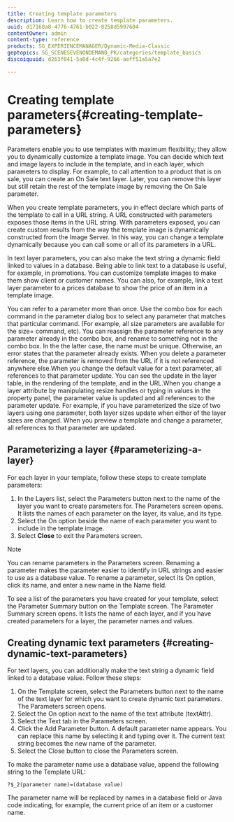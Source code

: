 ```yaml
---
title: Creating template parameters
description: Learn how to create template parameters.
uuid: d17168a8-4776-4761-b022-8258d5997604
contentOwner: admin
content-type: reference
products: SG_EXPERIENCEMANAGER/Dynamic-Media-Classic
geptopics: SG_SCENESEVENONDEMAND_PK/categories/template_basics
discoiquuid: d263f041-5a0d-4c4f-9266-aeff51a5a7e2

---
```


# Creating template parameters{#creating-template-parameters}

Parameters enable you to use templates with maximum flexibility; they allow you to dynamically customize a template image. You can decide which text and image layers to include in the template, and in each layer, which parameters to display. For example, to call attention to a product that is on sale, you can create an On Sale text layer. Later, you can remove this layer but still retain the rest of the template image by removing the On Sale parameter.

When you create template parameters, you in effect declare which parts of the template to call in a URL string. A URL constructed with parameters exposes those items in the URL string. With parameters exposed, you can create custom results from the way the template image is dynamically constructed from the Image Server. In this way, you can change a template dynamically because you can call some or all of its parameters in a URL.

In text layer parameters, you can also make the text string a dynamic field linked to values in a database. Being able to link text to a database is useful, for example, in promotions. You can customize template images to make them show client or customer names. You can also, for example, link a text layer parameter to a prices database to show the price of an item in a template image.

You can refer to a parameter more than once. Use the combo box for each command in the parameter dialog box to select any parameter that matches that particular command. (For example, all size parameters are available for the size= command, etc). You can reassign the parameter reference to any parameter already in the combo box, and rename to something not in the combo box. In the the latter case, the name must be unique. Otherwise, an error states that the parameter already exists. When you delete a parameter reference, the parameter is removed from the URL if it is not referenced anywhere else.When you change the default value for a text parameter, all references to that parameter update. You can see the update in the layer table, in the rendering of the template, and in the URL.When you change a layer attribute by manipulating resize handles or typing in values in the property panel, the parameter value is updated and all references to the parameter update. For example, if you have parameterized the size of two layers using one parameter, both layer sizes update when either of the layer sizes are changed. When you preview a template and change a parameter, all references to that parameter are updated.

## Parameterizing a layer {#parameterizing-a-layer}

For each layer in your template, follow these steps to create template parameters:

1. In the Layers list, select the Parameters button next to the name of the layer you want to create parameters for. The Parameters screen opens. It lists the names of each parameter on the layer, its value, and its type.
1. Select the On option beside the name of each parameter you want to include in the template image.
1. Select **Close** to exit the Parameters screen.

>[!NOTE]
>
>You can rename parameters in the Parameters screen. Renaming a parameter makes the parameter easier to identify in URL strings and easier to use as a database value. To rename a parameter, select its On option, click its name, and enter a new name in the Name field.

To see a list of the parameters you have created for your template, select the Parameter Summary button on the Template screen. The Parameter Summary screen opens. It lists the name of each layer, and if you have created parameters for a layer, the parameter names and values.

## Creating dynamic text parameters {#creating-dynamic-text-parameters}

For text layers, you can additionally make the text string a dynamic field linked to a database value. Follow these steps:

1. On the Template screen, select the Parameters button next to the name of the text layer for which you want to create dynamic text parameters. The Parameters screen opens.
1. Select the On option next to the name of the text attribute (textAttr).
1. Select the Text tab in the Parameters screen.
1. Click the Add Parameter button. A default parameter name appears. You can replace this name by selecting it and typing over it. The current text string becomes the new name of the parameter. 
1. Select the Close button to close the Parameters screen.

To make the parameter name use a database value, append the following string to the Template URL:

```as3
?$_2(parameter name)=(database value)
```

The parameter name will be replaced by names in a database field or Java code indicating, for example, the current price of an item or a customer name.
